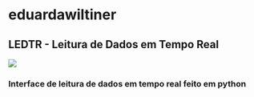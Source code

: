 # eduardawiltiner
## LEDTR - Leitura de Dados em Tempo Real
![](/home/eduarda/Downloads/512.png)
### Interface de leitura de dados em tempo real feito em python

